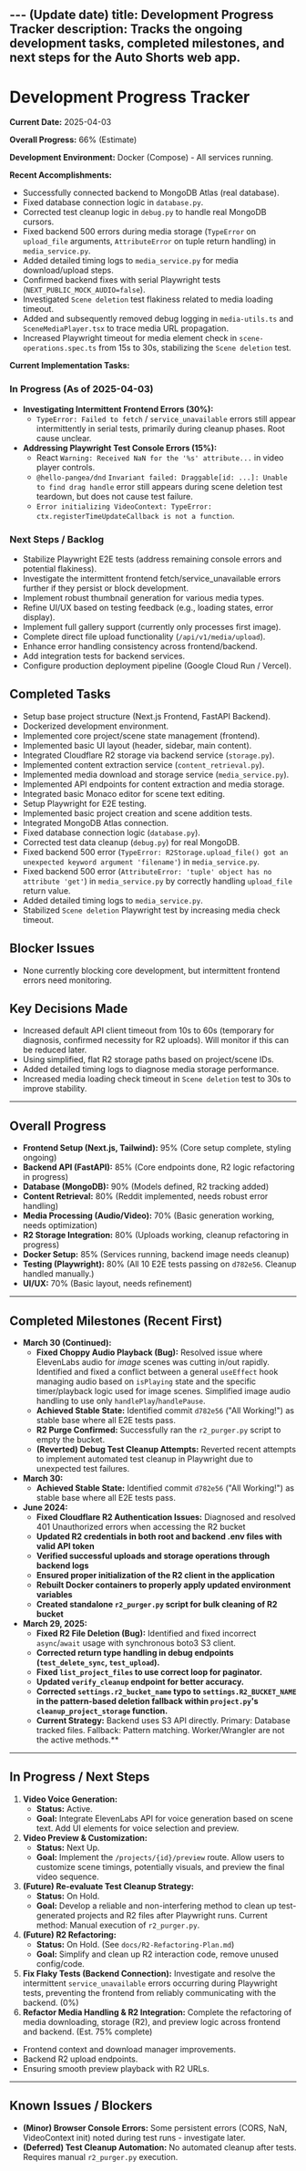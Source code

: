 --- (Update date)
title: Development Progress Tracker
description: Tracks the ongoing development tasks, completed milestones, and next steps for the Auto Shorts web app.
---

# Development Progress Tracker

**Current Date:** 2025-04-03

**Overall Progress:** 66% (Estimate)

**Development Environment:** Docker (Compose) - All services running.

**Recent Accomplishments:**
- Successfully connected backend to MongoDB Atlas (real database).
- Fixed database connection logic in `database.py`.
- Corrected test cleanup logic in `debug.py` to handle real MongoDB cursors.
- Fixed backend 500 errors during media storage (`TypeError` on `upload_file` arguments, `AttributeError` on tuple return handling) in `media_service.py`.
- Added detailed timing logs to `media_service.py` for media download/upload steps.
- Confirmed backend fixes with serial Playwright tests (`NEXT_PUBLIC_MOCK_AUDIO=false`).
- Investigated `Scene deletion` test flakiness related to media loading timeout.
- Added and subsequently removed debug logging in `media-utils.ts` and `SceneMediaPlayer.tsx` to trace media URL propagation.
- Increased Playwright timeout for media element check in `scene-operations.spec.ts` from 15s to 30s, stabilizing the `Scene deletion` test.

**Current Implementation Tasks:**

### In Progress (As of 2025-04-03)
- **Investigating Intermittent Frontend Errors (30%):**
  - `TypeError: Failed to fetch` / `service_unavailable` errors still appear intermittently in serial tests, primarily during cleanup phases. Root cause unclear.
- **Addressing Playwright Test Console Errors (15%):**
  - React `Warning: Received NaN for the '%s' attribute...` in video player controls.
  - `@hello-pangea/dnd` `Invariant failed: Draggable[id: ...]: Unable to find drag handle` error still appears during scene deletion test teardown, but does not cause test failure.
  - `Error initializing VideoContext: TypeError: ctx.registerTimeUpdateCallback is not a function`.

### Next Steps / Backlog
- Stabilize Playwright E2E tests (address remaining console errors and potential flakiness).
- Investigate the intermittent frontend fetch/service_unavailable errors further if they persist or block development.
- Implement robust thumbnail generation for various media types.
- Refine UI/UX based on testing feedback (e.g., loading states, error display).
- Implement full gallery support (currently only processes first image).
- Complete direct file upload functionality (`/api/v1/media/upload`).
- Enhance error handling consistency across frontend/backend.
- Add integration tests for backend services.
- Configure production deployment pipeline (Google Cloud Run / Vercel).

## Completed Tasks
- Setup base project structure (Next.js Frontend, FastAPI Backend).
- Dockerized development environment.
- Implemented core project/scene state management (frontend).
- Implemented basic UI layout (header, sidebar, main content).
- Integrated Cloudflare R2 storage via backend service (`storage.py`).
- Implemented content extraction service (`content_retrieval.py`).
- Implemented media download and storage service (`media_service.py`).
- Implemented API endpoints for content extraction and media storage.
- Integrated basic Monaco editor for scene text editing.
- Setup Playwright for E2E testing.
- Implemented basic project creation and scene addition tests.
- Integrated MongoDB Atlas connection.
- Fixed database connection logic (`database.py`).
- Corrected test data cleanup (`debug.py`) for real MongoDB.
- Fixed backend 500 error (`TypeError: R2Storage.upload_file() got an unexpected keyword argument 'filename'`) in `media_service.py`.
- Fixed backend 500 error (`AttributeError: 'tuple' object has no attribute 'get'`) in `media_service.py` by correctly handling `upload_file` return value.
- Added detailed timing logs to `media_service.py`.
- Stabilized `Scene deletion` Playwright test by increasing media check timeout.

## Blocker Issues
- None currently blocking core development, but intermittent frontend errors need monitoring.

## Key Decisions Made
- Increased default API client timeout from 10s to 60s (temporary for diagnosis, confirmed necessity for R2 uploads). Will monitor if this can be reduced later.
- Using simplified, flat R2 storage paths based on project/scene IDs.
- Added detailed timing logs to diagnose media storage performance.
- Increased media loading check timeout in `Scene deletion` test to 30s to improve stability.

---

## Overall Progress

*   **Frontend Setup (Next.js, Tailwind):** 95% (Core setup complete, styling ongoing)
*   **Backend API (FastAPI):** 85% (Core endpoints done, R2 logic refactoring in progress)
*   **Database (MongoDB):** 90% (Models defined, R2 tracking added)
*   **Content Retrieval:** 80% (Reddit implemented, needs robust error handling)
*   **Media Processing (Audio/Video):** 70% (Basic generation working, needs optimization)
*   **R2 Storage Integration:** 80% (Uploads working, cleanup refactoring in progress)
*   **Docker Setup:** 85% (Services running, backend image needs cleanup)
*   **Testing (Playwright):** 80% (All 10 E2E tests passing on `d782e56`. Cleanup handled manually.)
*   **UI/UX:** 70% (Basic layout, needs refinement)

---

## Completed Milestones (Recent First)

*   **March 30 (Continued):**
    *   **Fixed Choppy Audio Playback (Bug):** Resolved issue where ElevenLabs audio for *image* scenes was cutting in/out rapidly. Identified and fixed a conflict between a general `useEffect` hook managing audio based on `isPlaying` state and the specific timer/playback logic used for image scenes. Simplified image audio handling to use only `handlePlay`/`handlePause`.
    *   **Achieved Stable State:** Identified commit `d782e56` ("All Working!") as stable base where all E2E tests pass.
    *   **R2 Purge Confirmed:** Successfully ran the `r2_purger.py` script to empty the bucket.
    *   **(Reverted) Debug Test Cleanup Attempts:** Reverted recent attempts to implement automated test cleanup in Playwright due to unexpected test failures.
*   **March 30:**
    *   **Achieved Stable State:** Identified commit `d782e56` ("All Working!") as stable base where all E2E tests pass.
*   **June 2024:**
    *   **Fixed Cloudflare R2 Authentication Issues:** Diagnosed and resolved 401 Unauthorized errors when accessing the R2 bucket
    *   **Updated R2 credentials in both root and backend .env files with valid API token**
    *   **Verified successful uploads and storage operations through backend logs**
    *   **Ensured proper initialization of the R2 client in the application**
    *   **Rebuilt Docker containers to properly apply updated environment variables**
    *   **Created standalone `r2_purger.py` script for bulk cleaning of R2 bucket**
*   **March 29, 2025:**
    *   **Fixed R2 File Deletion (Bug):** Identified and fixed incorrect `async`/`await` usage with synchronous boto3 S3 client.
    *   **Corrected return type handling in debug endpoints (`test_delete_sync`, `test_upload`).**
    *   **Fixed `list_project_files` to use correct loop for paginator.**
    *   **Updated `verify_cleanup` endpoint for better accuracy.**
    *   **Corrected `settings.r2_bucket_name` typo to `settings.R2_BUCKET_NAME` in the pattern-based deletion fallback within `project.py`'s `cleanup_project_storage` function.**
    *   **Current Strategy:** Backend uses S3 API directly. Primary: Database tracked files. Fallback: Pattern matching. Worker/Wrangler are not the active methods.**

---

## In Progress / Next Steps

1.  **Video Voice Generation:**
    *   **Status:** Active.
    *   **Goal:** Integrate ElevenLabs API for voice generation based on scene text. Add UI elements for voice selection and preview.
2.  **Video Preview & Customization:**
    *   **Status:** Next Up.
    *   **Goal:** Implement the `/projects/{id}/preview` route. Allow users to customize scene timings, potentially visuals, and preview the final video sequence.
3.  **(Future) Re-evaluate Test Cleanup Strategy:**
    *   **Status:** On Hold.
    *   **Goal:** Develop a reliable and non-interfering method to clean up test-generated projects and R2 files after Playwright runs. Current method: Manual execution of `r2_purger.py`.
4.  **(Future) R2 Refactoring:**
    *   **Status:** On Hold. (See `docs/R2-Refactoring-Plan.md`)
    *   **Goal:** Simplify and clean up R2 interaction code, remove unused config/code.
5.  **Fix Flaky Tests (Backend Connection):** Investigate and resolve the intermittent `service_unavailable` errors occurring during Playwright tests, preventing the frontend from reliably communicating with the backend. (0%)
6.  **Refactor Media Handling & R2 Integration:** Complete the refactoring of media downloading, storage (R2), and preview logic across frontend and backend. (Est. 75% complete)
  - Frontend context and download manager improvements.
  - Backend R2 upload endpoints.
  - Ensuring smooth preview playback with R2 URLs.

---

## Known Issues / Blockers

*   **(Minor) Browser Console Errors:** Some persistent errors (CORS, NaN, VideoContext init) noted during test runs - investigate later.
*   **(Deferred) Test Cleanup Automation:** No automated cleanup after tests. Requires manual `r2_purger.py` execution.
